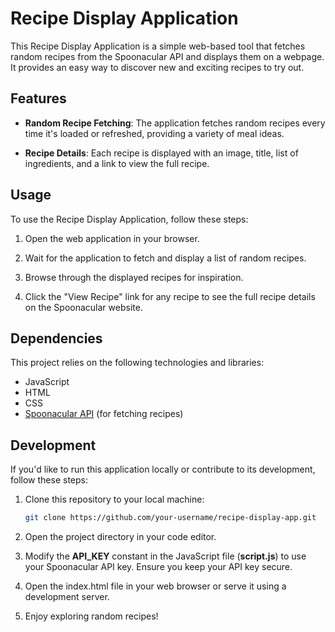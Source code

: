 # Recipe Display Application

This Recipe Display Application is a simple web-based tool that fetches random recipes from the Spoonacular API and displays them on a webpage. It provides an easy way to discover new and exciting recipes to try out.


## Features

- **Random Recipe Fetching**: The application fetches random recipes every time it's loaded or refreshed, providing a variety of meal ideas.

- **Recipe Details**: Each recipe is displayed with an image, title, list of ingredients, and a link to view the full recipe.

## Usage

To use the Recipe Display Application, follow these steps:

1. Open the web application in your browser.

2. Wait for the application to fetch and display a list of random recipes.

3. Browse through the displayed recipes for inspiration.

4. Click the "View Recipe" link for any recipe to see the full recipe details on the Spoonacular website.

## Dependencies

This project relies on the following technologies and libraries:

- JavaScript
- HTML
- CSS
- [Spoonacular API](https://spoonacular.com/food-api) (for fetching recipes)

## Development

If you'd like to run this application locally or contribute to its development, follow these steps:

1. Clone this repository to your local machine:

   ```bash
   git clone https://github.com/your-username/recipe-display-app.git

2. Open the project directory in your code editor.

3. Modify the **API_KEY** constant in the JavaScript file (**script.js**) to use your Spoonacular API key. Ensure you keep your API key secure.

4. Open the index.html file in your web browser or serve it using a development server.

5. Enjoy exploring random recipes!
